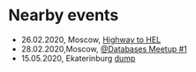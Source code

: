 # Nearby events

- 26.02.2020, Moscow, [Highway to HEL](https://www.helsinkibusinesshub.fi/highway-to-hel-recruitment-breakfast-moscow-feb-2020/)
- 28.02.2020,Moscow, [@Databases Meetup #1](https://corp.mail.ru/ru/press/events/databases-1/)
- 15.05.2020, Ekaterinburg [dump](https://dump-ekb.ru/devops?utm_source=telegram&utm_medium=social&utm_campaign=dump2020&utm_content=devops_ru18.02)
